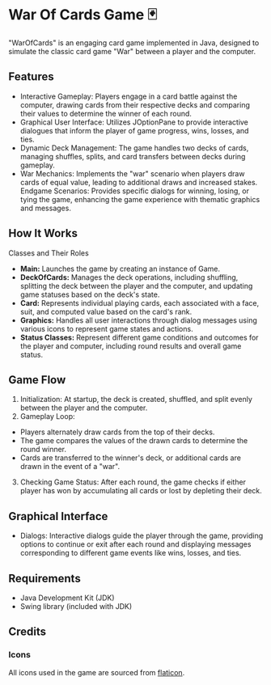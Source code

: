# War Of Cards Game 🃏

"WarOfCards" is an engaging card game implemented in Java, designed to simulate the classic card game "War" between a player and the computer.

## Features
- Interactive Gameplay: Players engage in a card battle against the computer, drawing cards from their respective decks and comparing their values to determine the winner of each round.
- Graphical User Interface: Utilizes JOptionPane to provide interactive dialogues that inform the player of game progress, wins, losses, and ties.
- Dynamic Deck Management: The game handles two decks of cards, managing shuffles, splits, and card transfers between decks during gameplay.
- War Mechanics: Implements the "war" scenario when players draw cards of equal value, leading to additional draws and increased stakes.
Endgame Scenarios: Provides specific dialogs for winning, losing, or tying the game, enhancing the game experience with thematic graphics and messages.

## How It Works
Classes and Their Roles
- **Main:** Launches the game by creating an instance of Game.
- **DeckOfCards:** Manages the deck operations, including shuffling, splitting the deck between the player and the computer, and updating game statuses based on the deck's state.
- **Card:** Represents individual playing cards, each associated with a face, suit, and computed value based on the card's rank.
- **Graphics:** Handles all user interactions through dialog messages using various icons to represent game states and actions.
- **Status Classes:**  Represent different game conditions and outcomes for the player and computer, including round results and overall game status.
  
## Game Flow
1. Initialization: At startup, the deck is created, shuffled, and split evenly between the player and the computer.
2. Gameplay Loop:
- Players alternately draw cards from the top of their decks.
- The game compares the values of the drawn cards to determine the round winner.
- Cards are transferred to the winner's deck, or additional cards are drawn in the event of a "war".
3. Checking Game Status: After each round, the game checks if either player has won by accumulating all cards or lost by depleting their deck.
  
## Graphical Interface
- Dialogs: Interactive dialogs guide the player through the game, providing options to continue or exit after each round and displaying messages corresponding to different game events like wins, losses, and ties.
  
## Requirements
- Java Development Kit (JDK)
- Swing library (included with JDK)

## Credits
### Icons
All icons used in the game are sourced from [flaticon](https://www.flaticon.com/).
